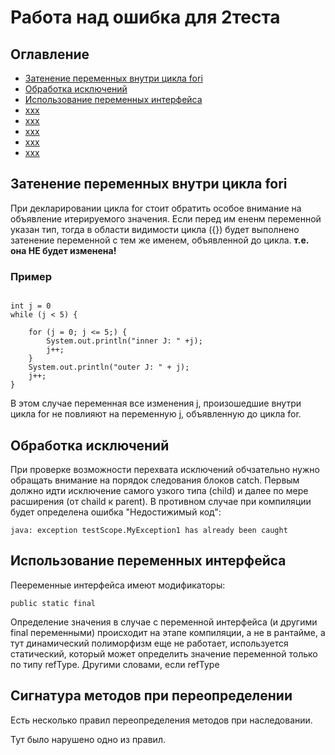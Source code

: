 # Работа над ошибка для 2теста

## Оглавление

* [Затенение переменных внутри цикла fori](#question1)
* [Обработка исключений](#question2)
* [Использование переменных интерфейса](#question3)
* [xxx](#question)
* [xxx](#question)
* [xxx](#question)
* [xxx](#question)
* [xxx](#question)

## Затенение переменных внутри цикла fori

<a name="question1"></a>

При декларировании цикла for стоит обратить особое внимание на объявление итерируемого значения. Если перед им ененм переменной указан тип, тогда в области видимости цикла ({}) будет выполнено затенение переменной с тем же именем, объявленной до цикла. **т.е. она НЕ будет изменена!**

### Пример

``` 

int j = 0
while (j < 5) {

    for (j = 0; j <= 5;) {
        System.out.println("inner J: " +j);
        j++;
    }
    System.out.println("outer J: " + j);
    j++;
}
```

В этом случае переменная все изменения j, произошедшие внутри цикла for не повлияют на переменную j, объявленную до цикла for.

## Обработка исключений

<a name="question2"></a>

При проверке возможности перехвата исключений обчзательно нужно обращать внимание на порядок следования блоков catch. Первым должно идти исключение самого узкого типа (child) и далее по мере расширения (от chaild к parent). В противном случае при компиляции будет определена ошибка "Недостижимый код":

 `java: exception testScope.MyException1 has already been caught`

## Использование переменных интерфейса

<a name="question3"></a>

Пееременные интерфейса имеют модификаторы:

 `public static final`

Определение значения в случае с переменной интерфейса (и другими final переменными) происходит на этапе компиляции, а не в рантайме, а тут динамический полиморфизм еще не работает, используется статический, который может определить значение переменной только по типу refType.
Другими словами, если refType

## Сигнатура методов при переопределении

<a name="question4"></a>

Есть несколько правил переопределения методов при наследовании.

Тут было нарушено одно из правил.
